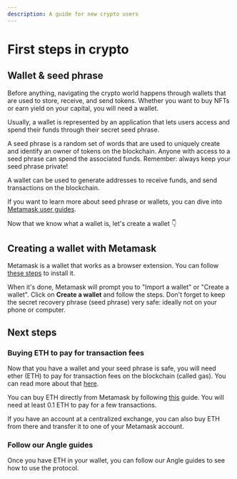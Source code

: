 ```yaml
---
description: A guide for new crypto users
---
```


# First steps in crypto

## Wallet & seed phrase

Before anything, navigating the crypto world happens through wallets that are used to store, receive, and send tokens. Whether you want to buy NFTs or earn yield on your capital, you will need a wallet. 

Usually, a wallet is represented by an application that lets users access and spend their funds through their secret seed phrase.

A seed phrase is a random set of words that are used to uniquely create and identify an owner of tokens on the blockchain. Anyone with access to a seed phrase can spend the associated funds. Remember: always keep your seed phrase private!

A wallet can be used to generate addresses to receive funds, and send transactions on the blockchain. 

If you want to learn more about seed phrase or wallets, you can dive into [Metamask user guides](https://metamask.zendesk.com/hc/en-us/articles/4404722782107-User-Guide-Secret-Recovery-Phrase-password-and-private-keys). 

Now that we know what a wallet is, let's create a wallet :point_down:


## Creating a wallet with Metamask

Metamask is a wallet that works as a browser extension. You can follow [these steps](https://metamask.zendesk.com/hc/en-us/articles/360015489531-Getting-started-with-MetaMask) to install it. 

When it's done, Metamask will prompt you to "Import a wallet" or "Create a wallet". Click on **Create a wallet** and follow the steps. Don't forget to keep the secret recovery phrase (seed phrase) very safe: ideally not on your phone or computer. 



## Next steps

### Buying ETH to pay for transaction fees

Now that you have a wallet and your seed phrase is safe, you will need ether (ETH) to pay for transaction fees on the blockchain (called gas). You can read more about that [here](https://metamask.zendesk.com/hc/en-us/articles/360015489611-Learn-the-basics-of-blockchains-and-Ethereum-miners-and-validators-gas-cryptocurrencies-and-NFTs-block-explorer-networks-etc-). 

You can buy ETH directly from Metamask by following [this](https://metamask.zendesk.com/hc/en-us/articles/360058239311-Directly-buying-tokens-with-on-ramps-in-MetaMask
) guide. You will need at least 0.1 ETH to pay for a few transactions. 

If you have an account at a centralized exchange, you can also buy ETH from there and transfer it to one of your Metamask account. 

### Follow our Angle guides

Once you have ETH in your wallet, you can follow our Angle guides to see how to use the protocol. 

